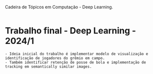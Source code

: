 Cadeira de Tópicos em Computação - Deep Learning.

```

```

# Trabalho final - Deep Learning - 2024/1

    - Ideia inicial do trabalho é implementar modelo de visualização e identificação de jogadores do grêmio em campo.
    - Também identificar retenção de posse de bola e implementação de tracking em semantically similar images.
